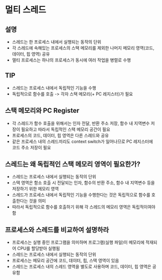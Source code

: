 # 멀티 스레드
## 설명
- 스레드는 한 프로세스 내에서 실행되는 동작의 단위
- 각 스레드에 속해있는 프로세스의 스택 메모리를 제외한 나머지 메모리 영역(코드, 데이터, 힙 영역) 공유
- 멀티 프로세스는 하나의 프로세스가 동시에 여러 작업을 병렬로 수행

## TIP
- 스레드는 프로세스 내에서 독립적인 기능을 수행
- 독립적으로 함수를 호출 -> 각자 스택 메모리(+ PC 레지스터)가 필요

## 스택 메모리와 PC Register
- 각 스레드가 함수 호출을 위해서는 인자 전달, 반환 주소 저장, 함수 내 지역변수 저장이 필요하고 따라서 독립적인 스택 메모리 공간이 필요
- 프로세스의 코드, 데이터, 힙 영역은 다른 스레드와 공유
- 같은 프로세스 내의 스레드끼리도 context switch가 일어나므로 PC 레지스터에 코드 주소 저장이 필요

## 스레드는 왜 독립적인 스택 메모리 영역이 필요한가?
- 스레드는 프로세스 내에서 실행되는 동작의 단위
- 스택 영역은 함소 호출 시 전달되는 인자, 함수의 반환 주소, 함수 내 지역변수 등을 저장하기 위한 메모리 영역
- 스레드가 프로세스 내에서 독립적인 기능을 수행한다는 것은 독립적으로 함수를 호출한다는 것을 의미
- 따라서 독립적으로 함수를 호출하기 위해 각 스레드의 메모리 영역은 독립적이여야 함

## 프로세스와 스레드를 비교하여 설명하라
- 프로세스는 실행 중인 프로그램을 의미하며 프로그램(실행 파일)이 메모리에 적재되어 CPU를 할당받아 실행됨
- 스레드는 프로세스 내에서 실행되는 동작의 단위
- 프로세스는 메모리 공간에 코드, 데이터, 힙, 스택 영역이 있음
- 스레드는 프로세스 내의 스레드 영역을 별도로 사용하며 코드, 데이터, 힙 영역은 공유함